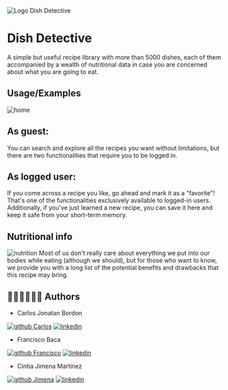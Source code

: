 
![Logo Dish Detective](https://github.com/No-Country/s10-21-react-native/assets/38865485/33a1f0b8-7281-4e5b-ba1c-5d4b76141d49) 
# Dish Detective

A simple but useful recipe library with more than 5000 dishes, each of them accompanied by a wealth of nutritional data in case you are concerned about what you are going to eat.






## Usage/Examples

![home](https://github.com/No-Country/s10-21-react-native/assets/38865485/97eea096-df47-4df4-84a2-512a21502f71)

## As guest:
You can search and explore all the recipes you want without limitations, but there are two functionalities that require you to be logged in.


## As logged user:
If you come across a recipe you like, go ahead and mark it as a "favorite"! That's one of the functionalities exclusively available to logged-in users. Additionally, if you've just learned a new recipe, you can save it here and keep it safe from your short-term memory.


## Nutritional info
![nutrition](https://github.com/No-Country/s10-21-react-native/assets/38865485/3d378bc9-d81d-41f7-903f-c03329f68fad)
Most of us don't really care about everything we put into our bodies while eating (although we should), but for those who want to know, we provide you with a long list of the potential benefits and drawbacks that this recipe may bring.


## 👨‍💻👩‍💻👨‍💻 Authors

- Carlos Jonatan Bordon
  
[![github Carlos](https://img.shields.io/badge/github-000?style=for-the-badge&logo=github&logoColor=white)](https://github.com/YonaBordon)
[![linkedin](https://img.shields.io/badge/linkedin-0A66C2?style=for-the-badge&logo=linkedin&logoColor=white)](https://www.linkedin.com/)


- Francisco Baca
  
[![github Francisco](https://img.shields.io/badge/github-000?style=for-the-badge&logo=github&logoColor=white)](https://github.com/FranBaca)
[![linkedin](https://img.shields.io/badge/linkedin-0A66C2?style=for-the-badge&logo=linkedin&logoColor=white)](https://www.linkedin.com/)



- Cintia Jimena Martinez
  
[![github Jimena](https://img.shields.io/badge/github-000?style=for-the-badge&logo=github&logoColor=white)](https://github.com/KatuGT)
[![linkedin](https://img.shields.io/badge/linkedin-0A66C2?style=for-the-badge&logo=linkedin&logoColor=white)](https://www.linkedin.com/in/cintiajimenamartinez/)

